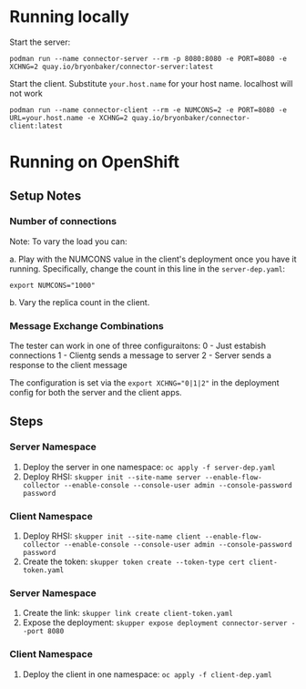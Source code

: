 # Running locally

Start the server:

`
podman run --name connector-server --rm -p 8080:8080 -e PORT=8080 -e XCHNG=2 quay.io/bryonbaker/connector-server:latest
`

Start the client. Substitute `your.host.name` for your host name. localhost will not work

`
podman run --name connector-client --rm -e NUMCONS=2 -e PORT=8080 -e URL=your.host.name -e XCHNG=2 quay.io/bryonbaker/connector-client:latest
`

# Running on OpenShift
## Setup Notes
### Number of connections
Note: To vary the load you can:

a. Play with the NUMCONS value in the client's deployment once you have it running. Specifically, change the count in this line in the `server-dep.yaml`: 

`export NUMCONS="1000"`

b. Vary the replica count in the client.

### Message Exchange Combinations
The tester can work in one of three configuraitons:
0 - Just estabish connections
1 - Clientg sends a message to server
2 - Server sends a response to the client message

The configuration is set via the `export XCHNG="0|1|2"` in the deployment config for both the server and the client apps.

## Steps
### Server Namespace
1. Deploy the server in one namespace: `oc apply -f server-dep.yaml`
2. Deploy RHSI: `skupper init --site-name server --enable-flow-collector --enable-console --console-user admin --console-password password`

### Client Namespace
1. Deploy RHSI: `skupper init --site-name client --enable-flow-collector --enable-console --console-user admin --console-password password`
2. Create the token: `skupper token create --token-type cert client-token.yaml`

### Server Namespace
1. Create the link: `skupper link create client-token.yaml`
2. Expose the deployment: `skupper expose deployment connector-server --port 8080`

### Client Namespace
1. Deploy the client in one namespace: `oc apply -f client-dep.yaml`

